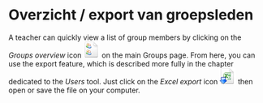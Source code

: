 # Overzicht / export van groepsleden

A teacher can quickly view a list of group members by clicking on the _Groups overview_ icon ![](../../.gitbook/assets/graphics286.png) on the main Groups page. From here, you can use the export feature, which is described more fully in the chapter dedicated to the _Users_ tool. Just click on the _Excel export_ icon ![](../../.gitbook/assets/graphics288.png) then open or save the file on your computer.

